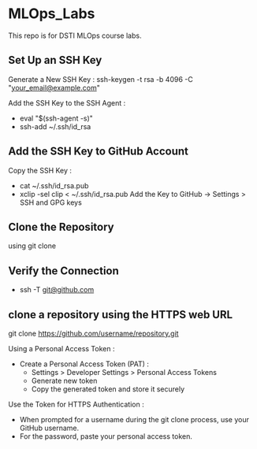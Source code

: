 # MLOps_Labs
This repo is for DSTI MLOps course labs.
## Set Up an SSH Key
Generate a New SSH Key : ssh-keygen -t rsa -b 4096 -C "your_email@example.com"

Add the SSH Key to the SSH Agent : 
- eval "$(ssh-agent -s)"
- ssh-add ~/.ssh/id_rsa
## Add the SSH Key to GitHub Account
Copy the SSH Key :
- cat ~/.ssh/id_rsa.pub
- xclip -sel clip < ~/.ssh/id_rsa.pub
Add the Key to GitHub -> Settings > SSH and GPG keys
## Clone the Repository
using git clone 
## Verify the Connection
- ssh -T git@github.com
##  clone a repository using the HTTPS web URL
git clone https://github.com/username/repository.git

Using a Personal Access Token :
- Create a Personal Access Token (PAT) :
  -  Settings > Developer Settings > Personal Access Tokens
  -  Generate new token
  -  Copy the generated token and store it securely
    
Use the Token for HTTPS Authentication :
- When prompted for a username during the git clone process, use your GitHub username.
- For the password, paste your personal access token.


